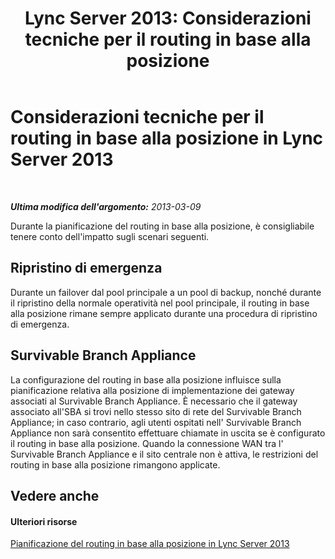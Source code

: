 ﻿---
title: 'Lync Server 2013: Considerazioni tecniche per il routing in base alla posizione'
TOCTitle: Considerazioni tecniche per il routing in base alla posizione
ms:assetid: 2e2a9199-7c6f-48d3-9adb-3873fc4f8c4e
ms:mtpsurl: https://technet.microsoft.com/it-it/library/JJ994027(v=OCS.15)
ms:contentKeyID: 52062125
ms.date: 08/24/2015
mtps_version: v=OCS.15
ms.translationtype: HT
---

# Considerazioni tecniche per il routing in base alla posizione in Lync Server 2013

 

_**Ultima modifica dell'argomento:** 2013-03-09_

Durante la pianificazione del routing in base alla posizione, è consigliabile tenere conto dell'impatto sugli scenari seguenti.

## Ripristino di emergenza

Durante un failover dal pool principale a un pool di backup, nonché durante il ripristino della normale operatività nel pool principale, il routing in base alla posizione rimane sempre applicato durante una procedura di ripristino di emergenza.

## Survivable Branch Appliance

La configurazione del routing in base alla posizione influisce sulla pianificazione relativa alla posizione di implementazione dei gateway associati al Survivable Branch Appliance. È necessario che il gateway associato all'SBA si trovi nello stesso sito di rete del Survivable Branch Appliance; in caso contrario, agli utenti ospitati nell' Survivable Branch Appliance non sarà consentito effettuare chiamate in uscita se è configurato il routing in base alla posizione. Quando la connessione WAN tra l' Survivable Branch Appliance e il sito centrale non è attiva, le restrizioni del routing in base alla posizione rimangono applicate.

## Vedere anche

#### Ulteriori risorse

[Pianificazione del routing in base alla posizione in Lync Server 2013](lync-server-2013-planning-for-location-based-routing.md)

